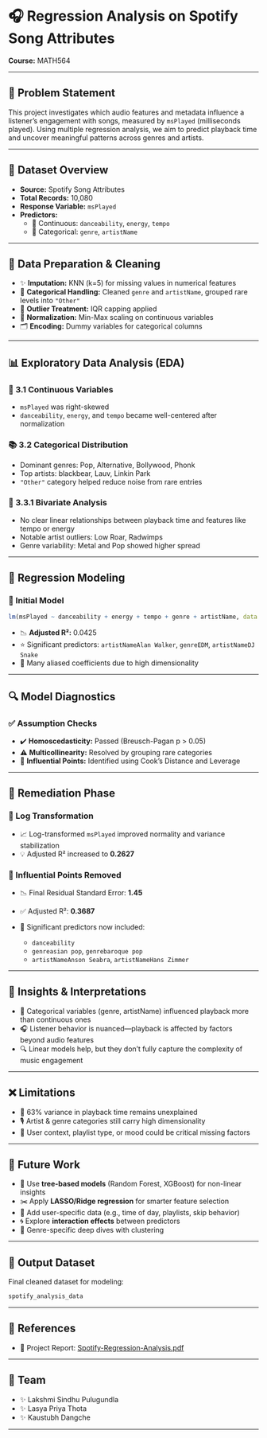 # 🎧 Regression Analysis on Spotify Song Attributes

**Course:** MATH564  

---

## 📌 Problem Statement

This project investigates which audio features and metadata influence a listener’s engagement with songs, measured by `msPlayed` (milliseconds played). Using multiple regression analysis, we aim to predict playback time and uncover meaningful patterns across genres and artists.

---

## 📁 Dataset Overview

- **Source:** Spotify Song Attributes  
- **Total Records:** 10,080  
- **Response Variable:** `msPlayed`  
- **Predictors:**
  - 🎵 Continuous: `danceability`, `energy`, `tempo`  
  - 🎤 Categorical: `genre`, `artistName`

---

## 🧹 Data Preparation & Cleaning

- ✨ **Imputation:** KNN (k=5) for missing values in numerical features  
- 🎯 **Categorical Handling:** Cleaned `genre` and `artistName`, grouped rare levels into `"Other"`  
- 🧮 **Outlier Treatment:** IQR capping applied  
- 📏 **Normalization:** Min-Max scaling on continuous variables  
- 🗂️ **Encoding:** Dummy variables for categorical columns  

---

## 📊 Exploratory Data Analysis (EDA)

### 🎼 3.1 Continuous Variables
- `msPlayed` was right-skewed  
- `danceability`, `energy`, and `tempo` became well-centered after normalization  

### 📚 3.2 Categorical Distribution
- Dominant genres: Pop, Alternative, Bollywood, Phonk  
- Top artists: blackbear, Lauv, Linkin Park  
- `"Other"` category helped reduce noise from rare entries

### 💫 3.3.1 Bivariate Analysis
- No clear linear relationships between playback time and features like tempo or energy  
- Notable artist outliers: Low Roar, Radwimps  
- Genre variability: Metal and Pop showed higher spread

---

## 🧮 Regression Modeling

### 🔧 Initial Model
```R
lm(msPlayed ~ danceability + energy + tempo + genre + artistName, data = dataset)
```

* 📉 **Adjusted R²:** 0.0425
* ⭐ Significant predictors: `artistNameAlan Walker`, `genreEDM`, `artistNameDJ Snake`
* 🚫 Many aliased coefficients due to high dimensionality

---

## 🔍 Model Diagnostics

### ✅ Assumption Checks

* ✔️ **Homoscedasticity:** Passed (Breusch-Pagan p > 0.05)
* ⚠️ **Multicollinearity:** Resolved by grouping rare categories
* 🧨 **Influential Points:** Identified using Cook’s Distance and Leverage

---

## 🧪 Remediation Phase

### 🔁 Log Transformation

* 📈 Log-transformed `msPlayed` improved normality and variance stabilization
* 💡 Adjusted R² increased to **0.2627**

### 🧹 Influential Points Removed

* 📉 Final Residual Standard Error: **1.45**
* ✅ Adjusted R²: **0.3687**
* 🎯 Significant predictors now included:

  * `danceability`
  * `genreasian pop`, `genrebaroque pop`
  * `artistNameAnson Seabra`, `artistNameHans Zimmer`

---

## 🧠 Insights & Interpretations

* 🎵 Categorical variables (genre, artistName) influenced playback more than continuous ones
* 🎧 Listener behavior is nuanced—playback is affected by factors beyond audio features
* 🔍 Linear models help, but they don’t fully capture the complexity of music engagement

---

## ❌ Limitations

* 🧪 63% variance in playback time remains unexplained
* 🎙️ Artist & genre categories still carry high dimensionality
* 💭 User context, playlist type, or mood could be critical missing factors

---

## 🔮 Future Work

* 🌳 Use **tree-based models** (Random Forest, XGBoost) for non-linear insights
* ✂️ Apply **LASSO/Ridge regression** for smarter feature selection
* 🧬 Add user-specific data (e.g., time of day, playlists, skip behavior)
* 🌀 Explore **interaction effects** between predictors
* 🔬 Genre-specific deep dives with clustering

---

## 💾 Output Dataset

Final cleaned dataset for modeling:

```bash
spotify_analysis_data
```

---

## 📎 References

* 📄 Project Report: [Spotify-Regression-Analysis.pdf](./Spotify-Regression-Analysis.pdf)

---

## 👥 Team

* ✨ Lakshmi Sindhu Pulugundla
* ✨ Lasya Priya Thota
* ✨ Kaustubh Dangche

---

